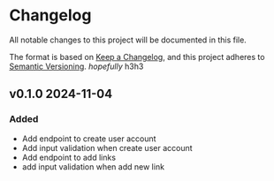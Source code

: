 # Changelog

All notable changes to this project will be documented in this file.

The format is based on [Keep a Changelog](https://keepachangelog.com/en/1.1.0/),
and this project adheres to [Semantic Versioning](https://semver.org/spec/v2.0.0.html). *hopefully* h3h3

## v0.1.0 2024-11-04
### Added
- Add endpoint to create user account
- Add input validation when create user account
- Add endpoint to add links
- add input validation when add new link